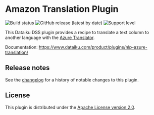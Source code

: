 # Amazon Translation Plugin

![Build status](https://github.com/dataiku/dss-plugin-nlp-azure-translation/actions/workflows/auto-make.yml/badge.svg) ![GitHub release (latest by date)](https://img.shields.io/github/v/release/dataiku/dss-plugin-nlp-azure-translation?logo=github) ![Support level](https://img.shields.io/badge/support-Unsupported-orange)

This Dataiku DSS plugin provides a recipe to translate a text column to another language with the [Azure Translator](ttps://azure.microsoft.com/en-us/services/cognitive-services/translator/).

Documentation: https://www.dataiku.com/product/plugins/nlp-azure-translation/

## Release notes

See the [changelog](CHANGELOG.md) for a history of notable changes to this plugin.

## License

This plugin is distributed under the [Apache License version 2.0](LICENSE).

